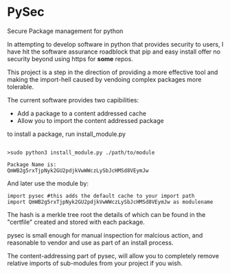# PySec
Secure Package management for python

In attempting to develop software in python that provides security to users, I have hit the software assurance roadblock that pip and easy install offer no security beyond using https for __some__ repos.

This project is a step in the direction of providing a more effective tool and making the import-hell caused by vendoing complex packages more tolerable.

The current software provides two capibilities:
- Add a package to a content addressed cache
- Allow you to import the content addressed package


to install a package, run install_module.py
```

>sudo python3 install_module.py ./path/to/module

Package Name is:
QmWB2g5rxTjpNyk2GU2pdjkVwWWczLySbJcHMSd8VEymJw

```

And later use the module by:

```
import pysec #this adds the default cache to your import path
import QmWB2g5rxTjpNyk2GU2pdjkVwWWczLySbJcHMSd8VEymJw as modulename

```

The hash is a merkle tree root the details of which can be found in the "certfile" created and stored with each package.

pysec is small enough for manual inspection for malcious action, and reasonable to vendor and use as part of an install process.

The content-addressing part of pysec, will allow you to completely remove relative imports of sub-modules from your project if you wish.
